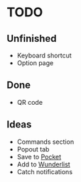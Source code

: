 # TODO

## Unfinished

* Keyboard shortcut
* Option page

## Done

* QR code

## Ideas

* Commands section
* Popout tab
* Save to [Pocket](https://getpocket.com)
* Add to [Wunderlist](https://www.wunderlist.com)
* Catch notifications

